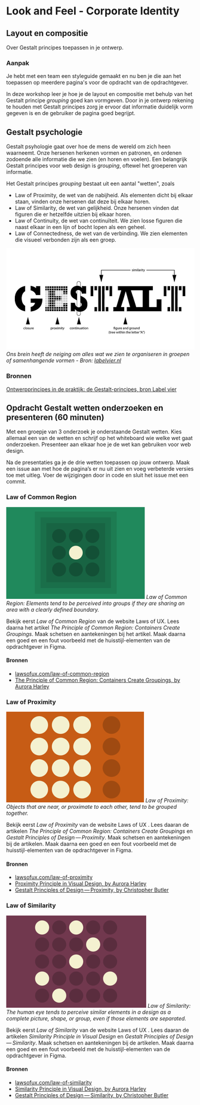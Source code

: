 # Look and Feel - Corporate Identity

## Layout en compositie

Over Gestalt principes toepassen in je ontwerp.

### Aanpak

Je hebt met een team een styleguide gemaakt en nu ben je die aan het toepassen op meerdere pagina's voor de opdracht van de opdrachtgever.

In deze workshop leer je hoe je de layout en compositie met behulp van het Gestalt principe *grouping* goed kan vormgeven. 
Door in je ontwerp rekening te houden met Gestalt principes zorg je ervoor dat informatie duidelijk vorm gegeven is en de gebruiker de pagina goed begrijpt.


## Gestalt psychologie

Gestalt psyhologie gaat over hoe de mens de wereld om zich heen waarneemt. 
Onze hersenen herkenen vormen en patronen, en ordenen zodoende alle informatie die we zien (en horen en voelen). 
Een belangrijk Gestalt principes voor web design is *grouping*, oftewel het groeperen van informatie.

Het Gestalt principes *grouping* bestaat uit een aantal "wetten", zoals
- Law of Proximity, de wet van de nabijheid. Als elementen dicht bij elkaar staan, vinden onze hersenen dat deze bij elkaar horen.
- Law of Similarity, de wet van gelijkheid. Onze hersenen vinden dat figuren die er hetzelfde uitzien bij elkaar horen.
- Law of Continuity, de wet van continuïteit. We zien losse figuren die naast elkaar in een lijn of bocht lopen als een geheel.
- Law of Connectedness, de wet van de verbinding. We zien elementen die visueel verbonden zijn als een groep.

![](gestalt-principes.jpg) 
*Ons brein heeft de neiging om alles wat we zien te organiseren in groepen of samenhangende vormen - Bron: [labelvier.nl](https://labelvier.nl/blog/ontwerpprincipes-in-de-praktijk-de-gestalt-principes/)*

### Bronnen
[Ontwerpprincipes in de praktijk: de Gestalt-principes, bron Label vier](https://labelvier.nl/blog/ontwerpprincipes-in-de-praktijk-de-gestalt-principes/)


## Opdracht Gestalt wetten onderzoeken en presenteren (60 minuten)

Met een groepje van 3 onderzoek je onderstaande Gestalt wetten. 
Kies allemaal een van de wetten en schrijf op het whiteboard wie welke wet gaat onderzoeken. 
Presenteer aan elkaar hoe je de wet kan gebruiken voor web design.

Na de presentaties ga je de drie wetten toepassen op jouw ontwerp. 
Maak een issue aan met hoe de pagina’s er nu uit zien en voeg verbeterde versies toe met uitleg. 
Voer de wijzigingen door in code en sluit het issue met een commit.

### Law of Common Region

![](law-of-common-region.png) 
*Law of Common Region: Elements tend to be perceived into groups if they are sharing an area with a clearly defined boundary.*

Bekijk eerst *Law of Common Region* van de website Laws of UX. Lees daarna het artikel *The Principle of Common Region: Containers Create Groupings*. Maak schetsen en aantekeningen bij het artikel. Maak daarna een goed en een fout voorbeeld met de huisstijl-elementen van de opdrachtgever in Figma.

#### Bronnen
 
- [lawsofux.com/law-of-common-region](https://lawsofux.com/law-of-common-region/)
- [The Principle of Common Region: Containers Create Groupings, by Aurora Harley](https://www.nngroup.com/articles/common-region/)


### Law of Proximity

![](law-of-proximity.png) 
*Law of Proximity: Objects that are near, or proximate to each other, tend to be grouped together.*

Bekijk eerst *Law of Proximity* van de website Laws of UX . Lees daaran de artikelen *The Principle of Common Region: Containers Create Groupings* en *Gestalt Principles of Design — Proximity*. Maak schetsen en aantekeningen bij de artikelen. Maak daarna een goed en een fout voorbeeld met de huisstijl-elementen van de opdrachtgever in Figma.

#### Bronnen
 
- [lawsofux.com/law-of-proximity](https://lawsofux.com/law-of-proximity/)
- [Proximity Principle in Visual Design, by Aurora Harley](https://www.nngroup.com/articles/gestalt-proximity/)
- [Gestalt Principles of Design — Proximity, by Christopher Butler ](https://www.chrbutler.com/gestalt-principles-of-design-proximity/)


### Law of Similarity

![](law-of-similarity.png) 
*Law of Similarity: The human eye tends to perceive similar elements in a design as a complete picture, shape, or group, even if those elements are separated.*

Bekijk eerst *Law of Similarity* van de website Laws of UX . Lees daaran de artikelen *Similarity Principle in Visual Design* en *Gestalt Principles of Design — Similarity*. Maak schetsen en aantekeningen bij de artikelen. Maak daarna een goed en een fout voorbeeld met de huisstijl-elementen van de opdrachtgever in Figma.

#### Bronnen
 
- [lawsofux.com/law-of-similarity](https://lawsofux.com/law-of-similarity/)
- [Similarity Principle in Visual Design, by Aurora Harley](https://www.nngroup.com/articles/gestalt-similarity/)
- [Gestalt Principles of Design — Similarity, by Christopher Butler ](https://www.chrbutler.com/gestalt-principles-of-design-similarity/)
